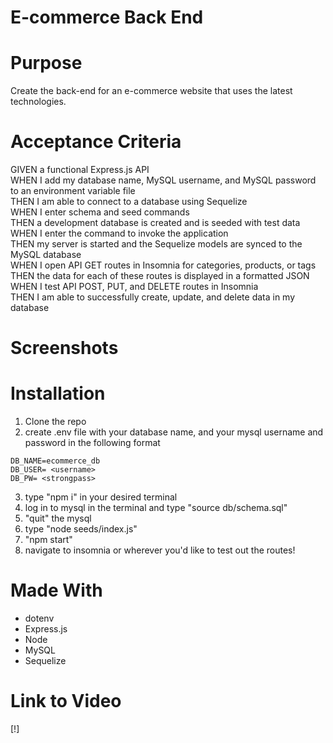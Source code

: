 # E-commerce Back End

# Purpose
Create the back-end for an e-commerce website that uses the latest technologies.

# Acceptance Criteria
GIVEN a functional Express.js API <br/>
WHEN I add my database name, MySQL username, and MySQL password to an environment variable file <br/>
THEN I am able to connect to a database using Sequelize <br/>
WHEN I enter schema and seed commands <br/>
THEN a development database is created and is seeded with test data <br/>
WHEN I enter the command to invoke the application <br/>
THEN my server is started and the Sequelize models are synced to the MySQL database <br/>
WHEN I open API GET routes in Insomnia for categories, products, or tags <br/>
THEN the data for each of these routes is displayed in a formatted JSON <br/>
WHEN I test API POST, PUT, and DELETE routes in Insomnia <br/>
THEN I am able to successfully create, update, and delete data in my database

# Screenshots

# Installation
1. Clone the repo
2. create  .env file with your database name, and your mysql username and password in the following format
```
DB_NAME=ecommerce_db
DB_USER= <username>
DB_PW= <strongpass>
```
3. type "npm i" in your desired terminal
4. log in to mysql in the terminal and type "source db/schema.sql"
5. "quit" the mysql 
6. type "node seeds/index.js"
7. "npm start" 
8. navigate to insomnia or wherever you'd like to test out the routes!

# Made With
- dotenv
- Express.js
- Node
- MySQL
- Sequelize

# Link to Video
[!]

